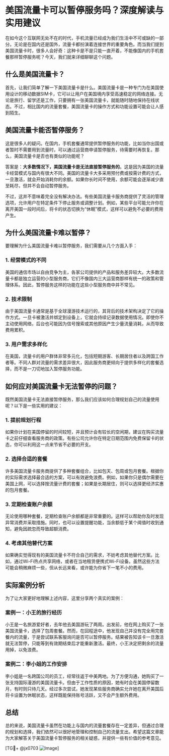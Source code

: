 # 美国流量卡可以暂停服务吗？深度解读与实用建议

在如今这个互联网无处不在的时代，手机流量已经成为我们生活中不可或缺的一部分。无论是在国内还是国外，流量卡都扮演着连接世界的重要角色。而当我们提到美国流量卡时，很多人会好奇：这种卡是不是只能一直开着，不能像国内的手机套餐那样暂停服务呢？今天，我们就来详细聊聊这个问题。

## 什么是美国流量卡？

首先，让我们简单了解一下美国流量卡是什么。美国流量卡是一种专门为在美国使用设计的移动数据SIM卡，它可以让用户在美国境内享受高速稳定的网络连接。无论是旅行、留学还是工作，只要拥有一张美国流量卡，就能随时随地保持在线状态。不过，相比国内的流量套餐，美国流量卡的操作方式和功能设置可能会让人感到陌生。

## 美国流量卡能否暂停服务？

这是很多人的疑问。在国内，手机套餐通常提供暂停服务的功能，比如当你出国或者暂时不需要用到流量时，可以通过运营商申请暂停服务，待需要时再恢复。那么，美国流量卡是否也有类似的功能呢？

答案是：**大多数情况下，美国流量卡是无法直接暂停服务的**。这是因为美国的流量卡经营模式与国内有很大不同。美国的流量卡大多采用预付费或按需计费的方式，一旦激活，就会开始消耗你的余额。如果你长时间不使用，余额可能会逐渐减少直至耗尽，但并不会自动暂停服务。

不过，这并不意味着完全没有解决办法。有些美国流量卡服务商提供了灵活的管理选项，允许用户在特定条件下停止服务或调整计划。例如，某些平台可能允许你在离开美国一段时间后，将卡的状态切换为“休眠”模式，这样可以避免不必要的费用产生。

## 为什么美国流量卡难以暂停？

要理解为什么美国流量卡难以暂停服务，我们需要从几个方面入手：

### 1. **经营模式的不同**
美国的通信市场以自由竞争为主，各家公司提供的产品和服务差异较大。大多数流量卡都是独立运营的小型服务商，它们不像国内三大运营商那样有统一的政策和管理体系。因此，暂停服务这样的功能在这些小型服务商中并不常见。

### 2. **技术限制**
由于美国流量卡通常是基于全球漫游技术运行的，其背后的技术架构决定了它的操作方式。一旦卡被激活并绑定到设备上，它就会持续记录数据使用情况。即使你不主动使用网络，后台也可能因为信号搜索或其他原因产生少量流量消耗，从而导致费用累积。

### 3. **用户需求多样化**
在美国，流量卡的用户群体非常多元化，包括短期游客、长期居住者以及跨国工作者等。不同人群对流量的需求差异很大，因此服务商更倾向于提供多样化的套餐选择，而不是一刀切地加入暂停服务功能。

## 如何应对美国流量卡无法暂停的问题？

既然美国流量卡无法直接暂停服务，那么我们应该如何合理规划自己的流量使用呢？以下是一些实用的建议：

### 1. **提前规划行程**
如果你计划在美国停留的时间较短，并且预计会有较长的空闲期，建议在购买流量卡之前仔细查看服务商的政策。有些公司允许你在特定日期范围内免费保留卡的状态，你可以利用这一点来节省不必要的开支。

### 2. **选择合适的套餐**
许多美国流量卡服务商提供了多种套餐组合，比如包天、包周或包月套餐。根据你的实际需求选择最合适的方案，可以有效避免浪费。例如，如果你只是偶尔需要在美国上网，可以选择按流量计费的套餐；如果是长期居住，则可以选择更经济实惠的包月套餐。

### 3. **定期检查账户余额**
无论使用哪种套餐，定期检查账户余额都是非常重要的。这样可以帮助你及时发现异常消费并采取措施。同时，也可以设置提醒功能，当余额低于某个阈值时收到通知，避免因疏忽而导致超额消费。

### 4. **考虑其他替代方案**
如果确实觉得现有的美国流量卡不符合自己的需求，不妨考虑其他替代方案。比如，通过Wi-Fi热点共享网络，或者在当地租赁便携式Wi-Fi设备。虽然这些方法可能会稍微麻烦一些，但从长远来看，或许能为你省下一笔不小的费用。

## 实际案例分析

为了让大家更好地理解上述内容，这里分享两个真实的案例：

### 案例一：小王的旅行经历
小王是一名旅游爱好者，去年他去美国游玩了两周。出发前，他在网上购买了一张美国流量卡，选择了包周套餐。然而，在回程途中，他发现自己并没有完全用完套餐内的流量，于是尝试联系客服询问是否可以暂停服务。结果被告知该卡一旦激活就无法暂停，只能等到有效期结束后才能重新激活。最终，小王决定把剩余的流量用掉，以免浪费。

### 案例二：李小姐的工作安排
李小姐是一名跨国公司的员工，经常往返于中美两地。为了方便沟通，她购买了一张支持国际漫游的美国流量卡。但由于工作性质的原因，她有时会在美国停留数月，有时则只待几天。经过多次尝试，她发现某些服务商确实允许她在离开美国后将卡设置为休眠状态，这样既能保持账号活跃，又不会产生额外费用。

## 总结

总的来说，美国流量卡虽然在功能上与国内的流量套餐存在一定差异，但通过合理的规划和选择，我们依然可以很好地管理和控制自己的流量支出。希望这篇文章能为大家解答关于美国流量卡暂停服务的相关疑惑，并提供一些有价值的参考意见。

[TG💪+ @jx0703 ![Image](https://github.com/user-attachments/assets/dbca1d08-cadb-493c-b0ec-ad6f7a83f270)]